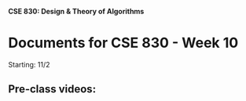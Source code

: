 **CSE 830: Design & Theory of Algorithms**

# Documents for CSE 830 - Week 10

Starting: 11/2

## Pre-class videos:
